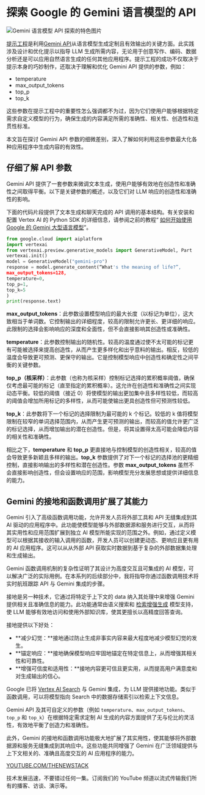 # 探索 Google 的 Gemini 语言模型的 API

![Gemini 语言模型 API 探索的特色图片](https://cdn.thenewstack.io/media/2024/03/13c7662b-boliviainteligente-ie7pkrxbsa4-unsplash-1024x640.jpg)

[提示工程](https://thenewstack.io/prompt-engineering-get-llms-to-generate-the-content-you-want/)是利用[Gemini API](https://thenewstack.io/gemini-all-you-need-to-know-about-googles-multimodal-ai/)从语言模型生成定制且有效输出的关键方面。此实践涉及设计和优化提示以指导 LLM 生成所需内容，无论用于创意写作、编码、数据分析还是可以应用自然语言生成的任何其他应用程序。提示工程的成功不仅取决于提示本身的巧妙制作，还取决于理解和优化 Gemini API 提供的参数，例如：

- temperature
- max_output_tokens
- top_p
- top_k

这些参数在提示工程中的重要性怎么强调都不为过，因为它们使用户能够根据特定需求自定义模型的行为，确保生成的内容满足所需的准确性、相关性、创造性和连贯性标准。

本文旨在探讨 Gemini API 参数的细微差别，深入了解如何利用这些参数最大化各种应用程序中生成内容的有效性。

## 仔细了解 API 参数

Gemini API 提供了一套参数来微调文本生成，使用户能够有效地在创造性和准确性之间取得平衡。以下是关键参数的概述，以及它们对 LLM 响应的创造性和准确性的影响。

下面的代码片段提供了文本生成和聊天完成的 API 调用的基本结构。有关安装和配置 Vertex AI 的 Python SDK 的详细信息，请参阅之前的教程“
[如何开始使用 Google 的 Gemini 大型语言模型](https://thenewstack.io/how-to-get-started-with-googles-gemini-large-language-model/)”。

```python
from google.cloud import aiplatform
import vertexai
from vertexai.preview.generative_models import GenerativeModel, Part
vertexai.init()
model = GenerativeModel("gemini-pro")
response = model.generate_content(“What's the meaning of life?”,
max_output_tokens=128,
temperature=0,
top_p=1,
top_k=5
)
print(response.text)
```

**max_output_tokens**：此参数设置模型响应的最大长度（以标记为单位），这大致相当于单词数。它控制输出的详细程度，较高的限制允许更长、更详细的响应。此限制的选择会影响响应的深度和全面性，但不会直接影响其创造性或准确性。

**temperature**：此参数控制输出的随机性。较高的温度通过使不太可能的标记更有可能被选择来提高创造性，从而产生更多样化和出乎意料的输出。相反，较低的温度会导致更可预测、更保守的输出。它是控制模型响应中创造性和确定性之间平衡的关键参数。

**top_p（核采样）**：此参数（也称为核采样）控制标记选择的累积概率阈值，确保仅考虑最可能的标记（直至指定的累积概率）。这允许在创造性和准确性之间实现动态平衡。较低的阈值（接近 0）将使模型的输出更加集中且多样性较低，而较高的阈值会增加所用标记的多样性，从而可能使输出更具创造性但可预测性较低。

**top_k**：此参数将下一个标记的选择限制为最可能的 k 个标记。较低的 k 值将模型限制在较窄的单词选择范围内，从而产生更可预测的输出，而较高的值允许更广泛的标记选择，从而增加输出的潜在创造性。但是，将其设置得太高可能会降低内容的相关性和准确性。

相比之下，**temperature** 和 **top_p** 更直接地与控制模型的创造性相关，较高的值会导致更多新颖且多样的输出。**top_k** 参数提供了对下一个标记的选择池的更精细控制，直接影响输出的多样性和潜在创造性。参数 **max_output_tokens** 虽然不会直接影响创造性，但会设置响应的范围，影响模型充分发展思想或提供详细信息的能力。
## Gemini 的接地和函数调用扩展了其能力

Gemini 引入了高级函数调用功能，允许开发人员将外部工具和 API 无缝集成到其 AI 驱动的应用程序中。此功能使模型能够与外部数据源和服务进行交互，从而将其实用性和应用范围扩展到独立 AI 模型所能实现的范围之外。例如，通过定义模型可以根据其接收的输入调用的函数，开发人员可以创建更动态、更响应且更有用的 AI 应用程序。这可以从从外部 API 获取实时数据到基于复杂的外部数据集处理和生成输出。

Gemini 函数调用机制的复杂性证明了其设计为高度交互且可集成的 AI 模型，可以解决广泛的实际用例。在本系列的后续部分中，我将指导你通过函数调用技术将实时航班跟踪 API 与 Gemini 集成的步骤。

接地是另一种技术，它通过将特定于上下文的 data 纳入其处理中来增强 Gemini 提供相关且准确信息的能力。此功能通常由语义搜索和 [检索增强生成](https://thenewstack.io/freshen-up-llms-with-retrieval-augmented-generation/) 模型支持，使 LLM 能够有效地访问和使用外部知识库，使其更擅长以高精度回答查询。

接地提供以下好处：

- **减少幻觉：**接地通过防止生成非事实内容来最大程度地减少模型幻觉的发生。
- **锚定响应：**接地确保模型响应牢固地锚定在特定信息上，从而增强其相关性和可靠性。
- **增强可信度和适用性：**接地内容更可信且更实用，从而提高用户满意度和对生成输出的信心。

Google 已将 [Vertex AI Search](https://cloud.google.com/vertex-ai-search-and-conversation) 与 Gemini 集成，为 LLM 提供接地功能。类似于函数调用，可以将模型指向 Search 中的数据存储索引以检索上下文信息。

Gemini API 及其可自定义的参数（例如 `temperature`、`max_output_tokens`、`top_p` 和 `top_k`）在根据特定需求定制 AI 生成的内容方面提供了无与伦比的灵活性，有效地平衡了创造力和准确性。

此外，Gemini 的接地和函数调用功能极大地扩展了其实用性，使其能够将外部数据源和服务无缝集成到其响应中。这些功能共同增强了 Gemini 在广泛领域提供与上下文相关的、准确且高度交互的 AI 应用程序的能力。

[YOUTUBE.COM/THENEWSTACK](https://youtube.com/thenewstack?sub_confirmation=1)

技术发展迅速，不要错过任何一集。订阅我们的 YouTube 频道以流式传输我们所有的播客、访谈、演示等。